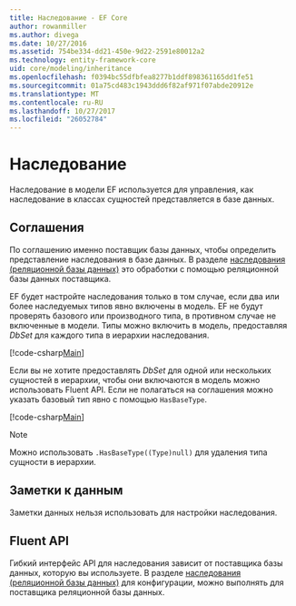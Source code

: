 ```yaml
---
title: Наследование - EF Core
author: rowanmiller
ms.author: divega
ms.date: 10/27/2016
ms.assetid: 754be334-dd21-450e-9d22-2591e80012a2
ms.technology: entity-framework-core
uid: core/modeling/inheritance
ms.openlocfilehash: f0394bc55dfbfea8277b1ddf898361165dd1fe51
ms.sourcegitcommit: 01a75cd483c1943ddd6f82af971f07abde20912e
ms.translationtype: MT
ms.contentlocale: ru-RU
ms.lasthandoff: 10/27/2017
ms.locfileid: "26052784"
---
```

# <a name="inheritance"></a>Наследование

Наследование в модели EF используется для управления, как наследование в классах сущностей представляется в базе данных.

## <a name="conventions"></a>Соглашения

По соглашению именно поставщик базы данных, чтобы определить представление наследования в базе данных. В разделе [наследования (реляционной базы данных)](relational/inheritance.md) это обработки с помощью реляционной базы данных поставщика.

EF будет настройте наследования только в том случае, если два или более наследуемых типов явно включены в модель. EF не будут проверять базового или производного типа, в противном случае не включенные в модели. Типы можно включить в модель, предоставляя *DbSet<TEntity>*  для каждого типа в иерархии наследования.

[!code-csharp[Main](../../../samples/core/Modeling/Conventions/Samples/InheritanceDbSets.cs?highlight=3-4&name=Model)]

Если вы не хотите предоставлять *DbSet<TEntity>*  для одной или нескольких сущностей в иерархии, чтобы они включаются в модель можно использовать Fluent API.
Если не полагаться на соглашения можно указать базовый тип явно с помощью `HasBaseType`.

[!code-csharp[Main](../../../samples/core/Modeling/Conventions/Samples/InheritanceModelBuilder.cs?highlight=7&name=Context)]

> [!NOTE]
> Можно использовать `.HasBaseType((Type)null)` для удаления типа сущности в иерархии.

## <a name="data-annotations"></a>Заметки к данным

Заметки данных нельзя использовать для настройки наследования.

## <a name="fluent-api"></a>Fluent API

Гибкий интерфейс API для наследования зависит от поставщика базы данных, которую вы используете. В разделе [наследования (реляционной базы данных)](relational/inheritance.md) для конфигурации, можно выполнять для поставщика реляционной базы данных.
